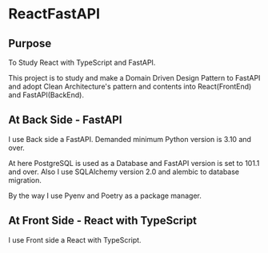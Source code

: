 # ReactFastAPI

## Purpose

To Study React with TypeScript and FastAPI.

This project is to study and make a Domain Driven Design Pattern to FastAPI and adopt Clean Architecture's pattern and contents into React(FrontEnd) and FastAPI(BackEnd).

## At Back Side - FastAPI

I use Back side a FastAPI. Demanded minimum Python version is 3.10 and over.

At here PostgreSQL is used as a Database and FastAPI version is set to 101.1 and over. Also I use SQLAlchemy version 2.0 and alembic to database migration.

By the way I use Pyenv and Poetry as a package manager.

## At Front Side - React with TypeScript

I use Front side a React with TypeScript.


